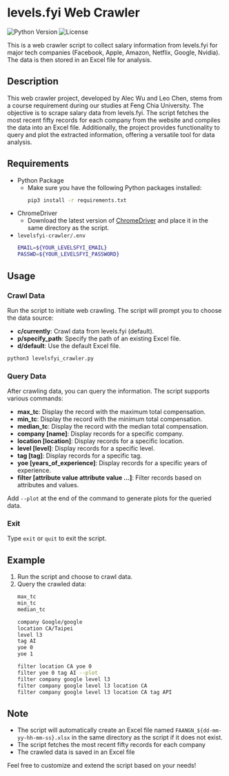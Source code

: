 # levels.fyi Web Crawler
![Python Version](https://img.shields.io/badge/python-v3.8%2B-blue)
![License](https://img.shields.io/badge/license-MIT-green)

This is a web crawler script to collect salary information from levels.fyi for major tech companies (Facebook, Apple, Amazon, Netflix, Google, Nvidia). The data is then stored in an Excel file for analysis.

## Description
This web crawler project, developed by Alec Wu and Leo Chen, stems from a course requirement during our studies at Feng Chia University. The objective is to scrape salary data from levels.fyi. The script fetches the most recent fifty records for each company from the website and compiles the data into an Excel file. Additionally, the project provides functionality to query and plot the extracted information, offering a versatile tool for data analysis.

## Requirements
- Python Package
  - Make sure you have the following Python packages installed:
    ```bash
    pip3 install -r requirements.txt
    ```
- ChromeDriver
    - Download the latest version of [ChromeDriver](https://chromedriver.chromium.org/downloads) and place it in the same directory as the script.
- ```levelsfyi-crawler/.env```
    ```bash
    EMAIL=${YOUR_LEVELSFYI_EMAIL}
    PASSWD=${YOUR_LEVELSFYI_PASSWORD}
    ```

## Usage

### Crawl Data
Run the script to initiate web crawling. The script will prompt you to choose the data source:

- **c/currently**: Crawl data from levels.fyi (default).
- **p/specify_path**: Specify the path of an existing Excel file.
- **d/default**: Use the default Excel file.

```bash
python3 levelsfyi_crawler.py
```

### Query Data

After crawling data, you can query the information. The script supports various commands:

- **max_tc**: Display the record with the maximum total compensation.
- **min_tc**: Display the record with the minimum total compensation.
- **median_tc**: Display the record with the median total compensation.
- **company [name]**: Display records for a specific company.
- **location [location]**: Display records for a specific location.
- **level [level]**: Display records for a specific level.
- **tag [tag]**: Display records for a specific tag.
- **yoe [years_of_experience]**: Display records for a specific years of experience.
- **filter [attribute value attribute value ...]**: Filter records based on attributes and values.

Add ```--plot``` at the end of the command to generate plots for the queried data.

### Exit
Type ```exit``` or ```quit``` to exit the script.

## Example
1. Run the script and choose to crawl data.
2. Query the crawled data:
    ```bash
    max_tc
    min_tc
    median_tc

    company Google/google
    location CA/Taipei
    level l3
    tag AI
    yoe 0
    yoe 1

    filter location CA yoe 0
    filter yoe 0 tag AI --plot
    filter company google level l3
    filter company google level l3 location CA
    filter company google level l3 location CA tag API
    ```

## Note
- The script will automatically create an Excel file named ```FAANGN_${dd-mm-yy-hh-mm-ss}.xlsx``` in the same directory as the script if it does not exist.
- The script fetches the most recent fifty records for each company
- The crawled data is saved in an Excel file

Feel free to customize and extend the script based on your needs!

